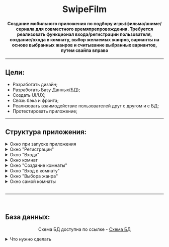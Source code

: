 <h1 align="center">SwipeFilm</h1>
<h4 align="center">Создание мобильного приложения по подбору игры/фильма/аниме/сериала для совместного времяпрепровождения. Требуется реализовать функционал входа/регистрации пользователя, создание/входа в комнату, выбор желаемых жанров, варианты на основе выбранных жанров и считывание выбранных вариантов, путем свайпа вправо</h4>
<hr>
<h2>Цели:</h2>
<ul>
  <li>Разработать дизайн;</li>
  <li>Разработать Базу Данных(БД);</li>
  <li>Создать UI/UX;</li>
  <li>Связь бэка и фронта;</li>
  <li>Реализовать взаимодействие пользователей друг с другом и с БД;</li>
  <li>Протестировать приложение;</li>
</ul>
<hr>
<h2>Структура приложения:</h2>
<details>
  <summary>Окно при запуске приложения</summary>
  <br>
  <ul>
    <li>Кнопки "Вход"/"Регистрация"</li>
    <br>
  <details>
    <summary>Что нужно сделать</summary>
    <br>
    <ul>
      <li>Макет экрана ❌</li>
      <li>Считывание кнопки "Войти" ❌</li>
      <li>Считывание кнопки "Регистрация" ❌</li>
    </ul>
  </details>
  </ul>
</details>

<details>
  <summary>Окно "Регистрации"</summary>
  <br>
  <ul>
    <li>Поле логина</li>
    <li>Поле пароля</li>
    <li>Поле подтверждения пароля</li>
    <li><s>Поле ввода телефона для отправки кода подтверждения</s></li>
    <li>Кнопка регистрации</li>
    <br>
  <details>
    <summary>Что нужно сделать</summary>
    <br>
    <ul>
      <li>Макет экрана ❌</li>
      <li>Считывание поля логина ❌</li>
      <li>Считывание поля пароля ❌</li>
      <li>Считывание поля подтверждения пароля ❌</li>
      <li>Проверка уникальности логина ❌</li>
      <li>Проверка совпадения пароля в двух полях ❌</li>
      <li><s>Отпарвка кода подтверждения на номер телефона ❌</s></li>
      <li>Занесение пользователя в БД при удачной регистрации ❌</li>
    </ul>
  </details>
  </ul>
</details>

<details>
  <summary>Окно "Входа"</summary>
  <br>
  <ul>
    <li>Поле логина</li>
    <li>Поле пароля</li>
    <br>
  <details>
    <summary>Что нужно сделать</summary>
    <br>
    <ul>
      <li>Макет экрана ❌</li>
      <li>Считывание логина ❌</li>
      <li>Считывание пароля ❌</li>
      <li>Проверка правильности введения данных ❌</li>
      <li>Вход пользователя после прохождения проверки данных ❌</li>
    </ul>
  </details>
  </ul>
</details>

<details>
  <summary>Окно комнат</summary>
  <br>
  <ul>
    <li>Кнопка "Вход в комнату"</li>
    <li>Кнопка "Создать комнату"</li>
    <li><s>Список последних комнат</s></li>
    <br>
  <details>
    <summary>Что нужно сделать</summary>
    <br>
    <ul>
      <li>Макет экрана ❌</li>
      <li>Считывание кнопки "Вход в комнату" ❌</li>
      <li>Считывание кнопки "Создание комнаты" ❌</li>
      <li><s>Вывод последних комнат для пользователя</s> ❌</li>
    </ul>
  </details>
  </ul>
</details>

<details>
  <summary>Окно "Создание комнаты"</summary>
  <br>
  <ul>
    <li>Поле ID</li>
    <li>Поле ввода кол-ва человек</li>
    <li>Поле для выбора тематики</li>
    <li>Поле кода для входа в комнату</li>
    <li>Кнопка "Создать"</li>
    <br>
  <details>
    <summary>Что нужно сделать</summary>
    <br>
    <ul>
      <li>Макет экрана ❌</li>
      <li>Генерация ID комнаты ❌</li>
      <li>Считывание поля для ввода кол-ва человек ❌</li>
      <li>Считывание поля выбора тематики ❌</li>
      <li>Генерация кода для входа в комнату ❌</li>
      <li>Считывание кнопки "Создать" ❌</li>
    </ul>
  </details>
  </ul>
</details>

<details>
  <summary>Окно "Вход в комнату"</summary>
  <br>
  <ul>
    <li>Поле ввода ID</li>
    <li>Поле ввода кода</li>
    <li>Кнопка "Войти"</li>
    <br>
  <details>
    <summary>Что нужно сделать</summary>
    <br>
    <ul>
      <li>Макет экрана ❌</li>
      <li>Считывание ID комнаты ❌</li>
      <li>Считывание кода для входа в комнату ❌</li>
      <li>Проверка данных от комнаты ❌</li>
      <li>Считывание кнопки "Создать" ❌</li>
    </ul>
  </details>
  </ul>
</details>

<details>
  <summary>Окно "Выбора жанра"</summary>
  <br>
  <p align="center">Появляется у каждого при создании или входе в комнату для считывания предпочитаемых жанров тематики для каждого пользователя</p>
  <br>
  <ul>
    <li>Жанры из БД</li>
    <li>Кнопка "Принять"</li>
    <br>
  <details>
    <summary>Что нужно сделать</summary>
    <br>
    <ul>
      <li>Макет экрана ❌</li>
      <li>Считывание выбранных жанров ❌</li>
      <li>Считывание кнопки "Принять" ❌</li>
    </ul>
  </details>
  </ul>
</details>

<details>
  <summary>Окно самой комнаты</summary>
  <br>
  <ul>
    <li>Карточки тематик</li>
    <li><s>Ссылка при нахождении совпадения</s></li>
    <li>Кнопка "К комнатам"</li>
    <br>
  <details>
    <summary>Что нужно сделать</summary>
    <br>
    <ul>
      <li>Макет экрана ❌</li>
      <li>Считывание свайпов вправо/влево(нравится/не нравится) для карточек ❌</li>
      <li>Показ совпадения при совпадении вариантов у пользователей ❌</li>
      <li><s>Показ ссыки для просмотра варианта ❌</s></li>
      <li>Считывание кнопки "К комнатам" ❌</li>
    </ul>
  </details>
  </ul>
</details>
<br>
<hr>
<br>
<h2>База данных:</h2>
<p align="center">Схема БД доступна по ссылке - <a href="[https://dbdesigner.page.link/d8SGFheS4eh81zUt8](https://dbdesigner.page.link/cNsZn9n73d2MXaPa7)">Схема БД</a></p>
<details>
    <summary>Что нужно сделать</summary>
    <br>
    <ul>
      <li>Заполнение БД ❌</li>
      <li>Взаимодействие с БД ❌</li>
    </ul>
  </details>
